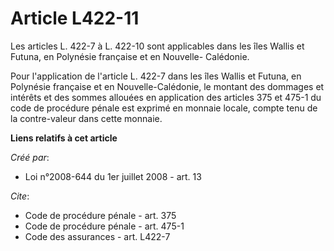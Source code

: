 # Article L422-11

Les articles L. 422-7 à L. 422-10 sont applicables dans les îles Wallis et Futuna, en Polynésie française et en Nouvelle-
Calédonie. 

Pour l'application de l'article L. 422-7 dans les îles Wallis et Futuna, en Polynésie française et en Nouvelle-Calédonie, le
montant des dommages et intérêts et des sommes allouées en application des articles 375 et 475-1 du code de procédure pénale
est exprimé en monnaie locale, compte tenu de la contre-valeur dans cette monnaie.

**Liens relatifs à cet article**

_Créé par_:

  - Loi n°2008-644 du 1er juillet 2008 - art. 13

_Cite_:

  - Code de procédure pénale - art. 375
  - Code de procédure pénale - art. 475-1
  - Code des assurances - art. L422-7
